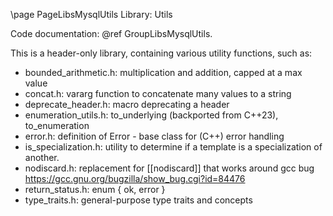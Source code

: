 \page PageLibsMysqlUtils Library: Utils

<!---
Copyright (c) 2023, 2024, Oracle and/or its affiliates.
//
This program is free software; you can redistribute it and/or modify
it under the terms of the GNU General Public License, version 2.0,
as published by the Free Software Foundation.
//
This program is designed to work with certain software (including
but not limited to OpenSSL) that is licensed under separate terms, as
designated in a particular file or component or in included license
documentation. The authors of MySQL hereby grant you an additional
permission to link the program and your derivative works with the
separately licensed software that they have either included with
the program or referenced in the documentation.
//
This program is distributed in the hope that it will be useful, but
WITHOUT ANY WARRANTY; without even the implied warranty of
MERCHANTABILITY or FITNESS FOR A PARTICULAR PURPOSE. See
the GNU General Public License, version 2.0, for more details.
//
You should have received a copy of the GNU General Public License
along with this program; if not, write to the Free Software Foundation, Inc.,
51 Franklin St, Fifth Floor, Boston, MA 02110-1301 USA
-->


<!--
MySQL Library: Utils
====================
-->

Code documentation: @ref GroupLibsMysqlUtils.

This is a header-only library, containing various utility functions, such as:

- bounded_arithmetic.h: multiplication and addition, capped at a max value
- concat.h: vararg function to concatenate many values to a string
- deprecate_header.h: macro deprecating a header
- enumeration_utils.h: to_underlying (backported from C++23), to_enumeration
- error.h: definition of Error - base class for (C++) error handling
- is_specialization.h: utility to determine if a template is a specialization
  of another.
- nodiscard.h: replacement for [[nodiscard]] that works around gcc bug
  https://gcc.gnu.org/bugzilla/show_bug.cgi?id=84476
- return_status.h: enum { ok, error }
- type_traits.h: general-purpose type traits and concepts
